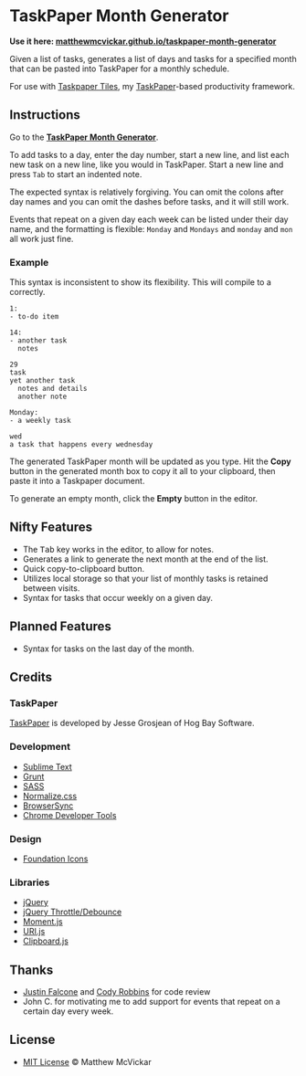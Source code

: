 # TaskPaper Month Generator

**Use it here: [matthewmcvickar.github.io/taskpaper-month-generator](http://matthewmcvickar.github.io/taskpaper-month-generator)**

Given a list of tasks, generates a list of days and tasks for a specified month that can be pasted into TaskPaper for a monthly schedule.

For use with [Taskpaper Tiles](https://github.com/matthewmcvickar/taskpapertiles), my [TaskPaper](http://www.hogbaysoftware.com/products/taskpaper)-based productivity framework.


## Instructions

Go to the **[TaskPaper Month Generator](http://matthewmcvickar.github.io/taskpaper-month-generator)**.

To add tasks to a day, enter the day number, start a new line, and list each new task on a new line, like you would in TaskPaper. Start a new line and press `Tab` to start an indented note.

The expected syntax is relatively forgiving. You can omit the colons after day names and you can omit the dashes before tasks, and it will still work.

Events that repeat on a given day each week can be listed under their day name, and the formatting is flexible: `Monday` and `Mondays` and `monday` and `mon` all work just fine.

### Example

This syntax is inconsistent to show its flexibility. This will compile to a correctly.

```
1:
- to-do item

14:
- another task
  notes

29
task
yet another task
  notes and details
  another note

Monday:
- a weekly task

wed
a task that happens every wednesday
```

The generated TaskPaper month will be updated as you type. Hit the **Copy** button in the generated month box to copy it all to your clipboard, then paste it into a Taskpaper document.

To generate an empty month, click the **Empty** button in the editor.


## Nifty Features

- The <kbd>Tab</kbd> key works in the editor, to allow for notes.
- Generates a link to generate the next month at the end of the list.
- Quick copy-to-clipboard button.
- Utilizes local storage so that your list of monthly tasks is retained between visits.
- Syntax for tasks that occur weekly on a given day.


## Planned Features

- Syntax for tasks on the last day of the month.


## Credits

### TaskPaper

[TaskPaper](http://www.hogbaysoftware.com/products/taskpaper) is developed by Jesse Grosjean of Hog Bay Software.

### Development

- [Sublime Text](http://www.sublimetext.com/)
- [Grunt](http://gruntjs.com/)
- [SASS](http://sass-lang.com/)
- [Normalize.css](https://necolas.github.io/normalize.css/)
- [BrowserSync](http://www.browsersync.io/)
- [Chrome Developer Tools](https://developer.chrome.com/devtools)

### Design

- [Foundation Icons](http://zurb.com/playground/foundation-icon-fonts-3)

### Libraries

- [jQuery](http://jquery.com/)
- [jQuery Throttle/Debounce](https://github.com/cowboy/jquery-throttle-debounce)
- [Moment.js](http://momentjs.com/)
- [URI.js](https://medialize.github.io/URI.js/)
- [Clipboard.js](https://zenorocha.github.io/clipboard.js/)


## Thanks

- [Justin Falcone](http://github.com/modernserf) and [Cody Robbins](http://github.com/codyrobbins) for code review
- John C. for motivating me to add support for events that repeat on a certain day every week.


## License

- [MIT License](http://matthewmcvickar.mit-license.org/) © Matthew McVickar
